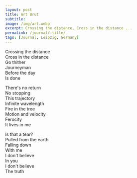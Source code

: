 ```yaml
---
layout: post
title: Art Brut
subtitle: 
image: /img/art.webp
excerpt: Crossing the distance, Cross in the distance ...
permalink: /journal/:title/
tags: [Journal, Leipzig, Germany]
---
```


Crossing the distance  
Cross in the distance  
Go thither  
Journeyman  
Before the day  
Is done

There's no return  
No stopping  
This trajectory  
Infinite wavelength  
Fire in the tree  
Motion and velocity  
Ferocity  
It lives in me

Is that a tear?  
Pulled from the earth  
Falling down  
With me  
I don't believe  
In you  
I don't believe  
The truth